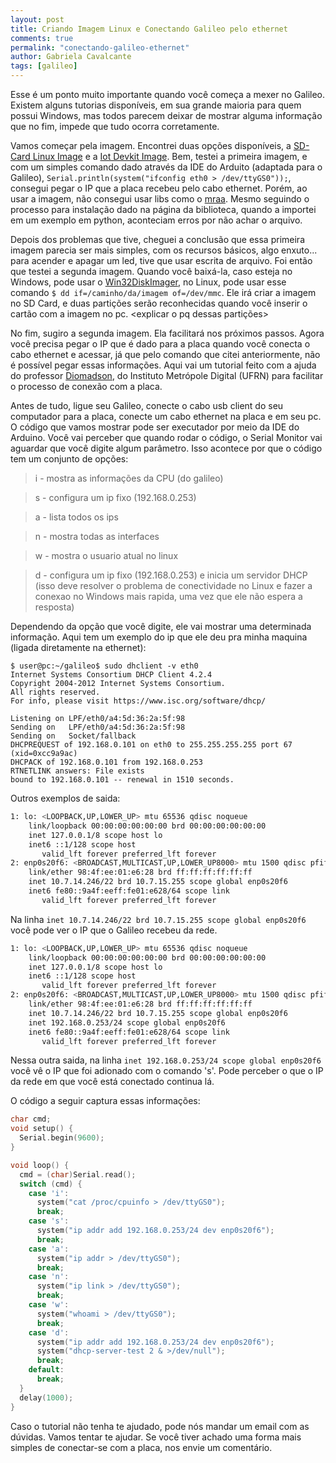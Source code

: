 ```yaml
---
layout: post
title: Criando Imagem Linux e Conectando Galileo pelo ethernet
comments: true
permalink: "conectando-galileo-ethernet"
author: Gabriela Cavalcante
tags: [galileo]
---
```


Esse é um ponto muito importante quando você começa a mexer no Galileo. Existem alguns tutorias disponíveis, em sua grande maioria para quem possui Windows, mas todos parecem deixar de mostrar alguma informação que no fim, impede que tudo ocorra corretamente. 

Vamos começar pela imagem. Encontrei duas opções disponíveis, a [SD-Card Linux Image](http://www.intel.com/support/galileo/sb/CS-035101.htm) e a [Iot Devkit Image](https://communities.intel.com/message/238160#238160). Bem, testei a primeira imagem, e com um simples comando dado através da IDE do Arduito (adaptada para o Galileo), ```Serial.println(system("ifconfig eth0 > /dev/ttyGS0"));```, consegui pegar o IP que a placa recebeu pelo cabo ethernet. Porém, ao usar a imagem, não consegui usar libs como o [mraa](https://github.com/intel-iot-devkit/mraa). Mesmo seguindo o processo para instalação dado na página da biblioteca, quando a importei em um exemplo em python, aconteciam erros por não achar o arquivo.

Depois dos problemas que tive, cheguei a conclusão que essa primeira imagem parecia ser mais simples, com os recursos básicos, algo enxuto... para acender e apagar um led, tive que usar escrita de arquivo. Foi então que testei a segunda imagem. Quando você baixá-la, caso esteja no Windows, pode usar o [Win32DiskImager](http://sourceforge.net/projects/win32diskimager/), no Linux, pode usar esse comando ```$ dd if=/caminho/da/imagem of=/dev/mmc```. Ele irá criar a imagem no SD Card, e duas partições serão reconhecidas quando você inserir o cartão com a imagem no pc. <explicar o pq dessas partições>

No fim, sugiro a segunda imagem. Ela facilitará nos próximos passos. Agora você precisa pegar o IP que é dado para a placa quando você conecta o cabo ethernet e acessar, já que pelo comando que citei anteriormente, não é possível pegar essas informações. Aqui vai um tutorial feito com a ajuda do professor [Diomadson](https://sigaa.ufrn.br/sigaa/public/docente/portal.jsf?siape=2140683), do Instituto Metrópole Digital (UFRN) para facilitar o processo de conexão com a placa.

Antes de tudo, ligue seu Galileo, conecte o cabo usb client do seu computador para a placa, conecte um cabo ethernet na placa e em seu pc. O código que vamos mostrar pode ser executador por meio da IDE do Arduino. Você vai perceber que quando rodar o código, o Serial Monitor vai aguardar que você digite algum parâmetro. Isso acontece por que o código tem um conjunto de opções:

> i - mostra as informações da CPU (do galileo)

> s - configura um ip fixo (192.168.0.253)

> a - lista todos os ips

> n - mostra todas as interfaces

> w - mostra o usuario atual no linux 

> d - configura um ip fixo (192.168.0.253) e inicia um servidor DHCP (isso deve resolver o problema de conectividade no Linux e fazer a conexao no Windows mais rapida, uma vez que ele não espera a resposta)

Dependendo da opção que você digite, ele vai mostrar uma determinada informação. Aqui tem um exemplo do ip que ele deu pra minha maquina (ligada diretamente na ethernet):

```
$ user@pc:~/galileo$ sudo dhclient -v eth0 
Internet Systems Consortium DHCP Client 4.2.4
Copyright 2004-2012 Internet Systems Consortium.
All rights reserved.
For info, please visit https://www.isc.org/software/dhcp/

Listening on LPF/eth0/a4:5d:36:2a:5f:98
Sending on   LPF/eth0/a4:5d:36:2a:5f:98
Sending on   Socket/fallback
DHCPREQUEST of 192.168.0.101 on eth0 to 255.255.255.255 port 67 (xid=0xcc9a9ac)
DHCPACK of 192.168.0.101 from 192.168.0.253     
RTNETLINK answers: File exists
bound to 192.168.0.101 -- renewal in 1510 seconds.
```

Outros exemplos de saida:

```bash
1: lo: <LOOPBACK,UP,LOWER_UP> mtu 65536 qdisc noqueue 
    link/loopback 00:00:00:00:00:00 brd 00:00:00:00:00:00
    inet 127.0.0.1/8 scope host lo
    inet6 ::1/128 scope host 
       valid_lft forever preferred_lft forever
2: enp0s20f6: <BROADCAST,MULTICAST,UP,LOWER_UP8000> mtu 1500 qdisc pfifo_fast qlen 1000
    link/ether 98:4f:ee:01:e6:28 brd ff:ff:ff:ff:ff:ff
    inet 10.7.14.246/22 brd 10.7.15.255 scope global enp0s20f6  
    inet6 fe80::9a4f:eeff:fe01:e628/64 scope link 
       valid_lft forever preferred_lft forever
```
Na linha ```inet 10.7.14.246/22 brd 10.7.15.255 scope global enp0s20f6``` você pode ver o IP que o Galileo recebeu da rede.

```bash
1: lo: <LOOPBACK,UP,LOWER_UP> mtu 65536 qdisc noqueue 
    link/loopback 00:00:00:00:00:00 brd 00:00:00:00:00:00
    inet 127.0.0.1/8 scope host lo
    inet6 ::1/128 scope host 
       valid_lft forever preferred_lft forever
2: enp0s20f6: <BROADCAST,MULTICAST,UP,LOWER_UP8000> mtu 1500 qdisc pfifo_fast qlen 1000
    link/ether 98:4f:ee:01:e6:28 brd ff:ff:ff:ff:ff:ff
    inet 10.7.14.246/22 brd 10.7.15.255 scope global enp0s20f6
    inet 192.168.0.253/24 scope global enp0s20f6  
    inet6 fe80::9a4f:eeff:fe01:e628/64 scope link  
       valid_lft forever preferred_lft forever     
```
Nessa outra saida, na linha ```inet 192.168.0.253/24 scope global enp0s20f6``` você vê o IP que foi adionado com o comando 's'. Pode perceber o que o IP da rede em que você está conectado continua lá.


O código a seguir captura essas informações:

```c
char cmd;
void setup() {
  Serial.begin(9600);
}

void loop() {
  cmd = (char)Serial.read();
  switch (cmd) {
    case 'i':
      system("cat /proc/cpuinfo > /dev/ttyGS0");
      break;
    case 's':
      system("ip addr add 192.168.0.253/24 dev enp0s20f6");
      break;
    case 'a':
      system("ip addr > /dev/ttyGS0");
      break;
    case 'n':
      system("ip link > /dev/ttyGS0");
      break;
    case 'w':
      system("whoami > /dev/ttyGS0");
      break;
    case 'd':
      system("ip addr add 192.168.0.253/24 dev enp0s20f6");
      system("dhcp-server-test 2 & >/dev/null");
      break;
    default:
      break;
  }
  delay(1000);
}
```

Caso o tutorial não tenha te ajudado, pode nós mandar um email com as dúvidas. Vamos tentar te ajudar. Se você tiver achado uma forma mais simples de conectar-se com a placa, nos envie um comentário.